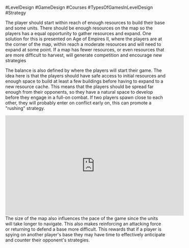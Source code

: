 #LevelDesign #GameDesign #Courses #TypesOfGamesInLevelDesign #Strategy 


The player should start within reach of enough resources to build their base and some units. There should be enough resources on the map so the players has a equal opportunity to gather resources and expand. One solution for this is presented on Age of Empires II, where the players are at the corner of the map, within reach a moderate resources and will need to expand at some point. If a map has fewer resources, or even resources that are more difficult to harvest, will generate competition and encourage new strategies

The balance is also defined by where the players will start their game. The idea here is that the players should have safe access to initial resources and enough space to build at least a few buildings before having to expand to a new resource cache. This means that the players should be spread far enough from their opponents, so they have a natural space to develop before they engage in a full-on combat. If two players spawn close to each other, they will probably enter on conflict early on, this can promote a "rushing" strategy.

<iframe width="560" height="315" src="https://www.youtube.com/embed/eU4ghb45gU4?si=9MIplMVCJaLveHvc" title="YouTube video player" frameborder="0" allow="accelerometer; autoplay; clipboard-write; encrypted-media; gyroscope; picture-in-picture; web-share" referrerpolicy="strict-origin-when-cross-origin" allowfullscreen></iframe>
The size of the map also influences the pace of the game since the units will take longer to navigate. This also makes reinforcing an attacking force or returning to defend a base more difficult. This rewards that if a player is spying on another player's base they may have time to effectively anticipate and counter their opponent's strategies.
